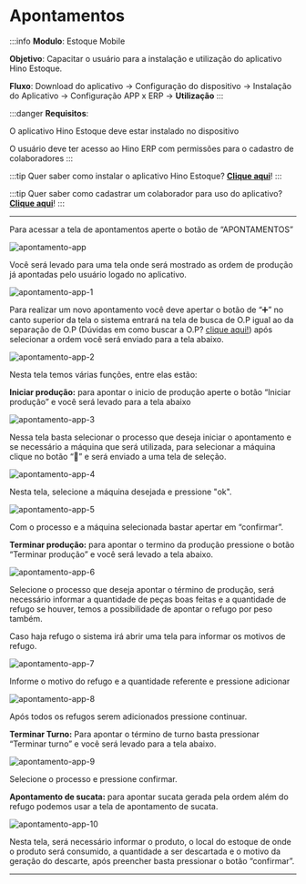 # Apontamentos

:::info
**Modulo**: Estoque Mobile

**Objetivo**: Capacitar o usuário para a instalação e  utilização do aplicativo Hino Estoque.

**Fluxo**: Download do aplicativo → Configuração do dispositivo → Instalação do Aplicativo → Configuração APP x ERP → **Utilização**
:::

:::danger
**Requisitos**: 

O aplicativo Hino Estoque deve estar instalado no dispositivo

O usuário deve ter acesso ao Hino ERP com permissões para o cadastro de colaboradores
:::

:::tip
Quer saber como instalar o aplicativo Hino Estoque? [**Clique aqui**](download-configuracao-app.md)!
:::

:::tip
Quer saber como cadastrar um colaborador para uso do aplicativo? [**Clique aqui**](configuracoes-previas.md)!
:::

---

Para acessar a tela de apontamentos aperte o botão de “APONTAMENTOS”

![apontamento-app](./img/apontamento-app/apontamento-app.png)

Você será levado para uma tela onde será mostrado as ordem de produção já apontadas pelo usuário logado no aplicativo.

![apontamento-app-1](./img/apontamento-app/apontamento-app-1.png)

Para realizar um novo apontamento você deve apertar o botão de “➕” no canto superior da tela o sistema entrará na tela de busca de O.P igual ao da separação de O.P (Dúvidas em como buscar a O.P? [clique aqui!](separar-op.md)) após selecionar a ordem você será enviado para a tela abaixo.

![apontamento-app-2](./img/apontamento-app/apontamento-app-2.png)

Nesta tela temos várias funções, entre elas estão:

**Iniciar produção:** para apontar o inicio de produção aperte o botão “Iniciar produção” e você será levado para a tela abaixo

![apontamento-app-3](./img/apontamento-app/apontamento-app-3.png)

Nessa tela basta selecionar o processo que deseja iniciar o apontamento e se necessário a máquina que será utilizada, para selecionar a máquina clique no botão “🔎” e será enviado a uma tela de seleção.

![apontamento-app-4](./img/apontamento-app/apontamento-app-4.png)

Nesta tela, selecione a máquina desejada e pressione "ok".

![apontamento-app-5](./img/apontamento-app/apontamento-app-5.png)

Com o processo e a máquina selecionada bastar apertar em “confirmar”.

**Terminar produção:** para apontar o termino da produção pressione o botão “Terminar produção” e você será levado a tela abaixo.

![apontamento-app-6](./img/apontamento-app/apontamento-app-6.png)

Selecione o processo que deseja apontar o término de produção, será necessário informar a quantidade de peças boas feitas e a quantidade de refugo se houver, temos a possibilidade de apontar o refugo por peso também.

Caso haja refugo o sistema irá abrir uma tela para informar os motivos de refugo.

![apontamento-app-7](./img/apontamento-app/apontamento-app-7.png)

Informe o motivo do refugo e a quantidade referente e pressione adicionar

![apontamento-app-8](./img/apontamento-app/apontamento-app-8.png)

Após todos os refugos serem adicionados pressione continuar.

**Terminar Turno:** Para apontar o término de turno basta pressionar “Terminar turno” e você será levado para a tela abaixo.


![apontamento-app-9](./img/apontamento-app/apontamento-app-9.png)

Selecione o processo e pressione confirmar.

**Apontamento de sucata:** para apontar sucata gerada pela ordem além do refugo podemos usar a tela de apontamento de sucata.

![apontamento-app-10](./img/apontamento-app/apontamento-app-10.png)

Nesta tela, será necessário informar o produto, o local do estoque de onde o produto será consumido, a quantidade a ser descartada e o motivo da geração do descarte, após preencher basta pressionar o botão “confirmar”.

---